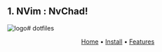 ## 1. NVim : NvChad!
![logo](https://github.com/auraXcode/dotfiles/assets/104018804/dd7e3c5e-2282-48b4-9830-3bcd1522563b)# dotfiles

<div align="center">
	<a href="https://nvchad.com/">Home</a>
  <span> • </span>
    	<a href="https://nvchad.com/docs/quickstart/install">Install</a>
  <span> • </span>
        <a href="https://nvchad.com/docs/features">Features</a>
  <p></p>
</div> 
